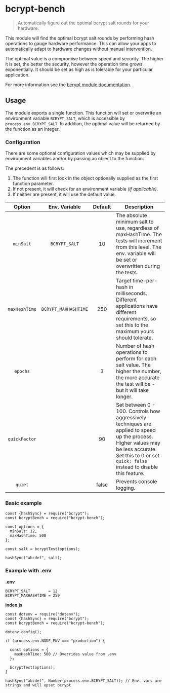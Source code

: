 # bcrypt-bench

> Automatically figure out the optimal bcrypt salt rounds for your hardware.

This module will find the optimal bcrypt salt rounds by performing hash operations to gauge hardware performance. This
can allow your apps to automatically adapt to hardware changes without manual intervention.

The optimal value is a compromise between speed and security. The higher it is set, the better the security, however the
operation time grows exponentially. It should be set as high as is tolerable for your particular application.

For more information see the [bcrypt module documentation](https://www.npmjs.com/package/bcrypt#a-note-on-rounds).

## Usage

The module exports a single function. This function will set or overwrite an environment variable `BCRYPT_SALT`,
which is accessible by `process.env.BCRYPT_SALT`. In addition, the optimal value will be returned by the function as an
integer.

### Configuration

There are some optional configuration values which may be supplied by environment variables and/or by passing an object
to the function.

The precedent is as follows:

1. The function will first look in the object optionally supplied as the first function parameter.
2. If not present, it will check for an environment variable *(if applicable)*.
3. If neither are present, it will use the default value.

|  Option        |  Env. Variable       | Default | Description |
| :------------: | :------------------: | :-----: | ----------- |
| `minSalt`      | `BCRYPT_SALT`        | 10      | The absolute minimum salt to use, regardless of maxHashTime. The tests will increment from this level. The env. variable will be set or overwritten during the tests.
| `maxHashTime`  | `BCRYPT_MAXHASHTIME` | 250     | Target time-per-hash in milliseconds. Different applications have different requirements, so set this to the maximum yours should tolerate.
| `epochs`       |                      | 3       | Number of hash operations to perform for each salt value. The higher the number, the more accurate the test will be - but it will take longer. 
| `quickFactor`  |                      | 90      | Set between 0 - 100. Controls how aggressively techniques are applied to speed up the process. Higher values may be less accurate. Set this to 0 or set `quick: false` instead to disable this feature.
| `quiet`        |                      | false   | Prevents console logging.

### Basic example

```
const {hashSync} = require("bcrypt");
const bcryptBench = require("bcrypt-bench");

const options = {
  minSalt: 12,
  maxHashTime: 500
};

const salt = bcryptTest(options);

hashSync("abcdef", salt);
```

### Example with .env

**.env**

```
BCRYPT_SALT        = 12
BCRYPT_MAXHASHTIME = 250
```

**index.js**

```
const dotenv = require("dotenv");
const {hashSync} = require("bcrypt");
const bcryptBench = require("bcrypt-bench");

dotenv.config();

if (process.env.NODE_ENV === "production") {

  const options = {
    maxHashTime: 500 // Overrides value from .env
  };

  bcryptTest(options);
}

hashSync("abcdef", Number(process.env.BCRYPT_SALT)); // Env. vars are strings and will upset bcrypt
```
